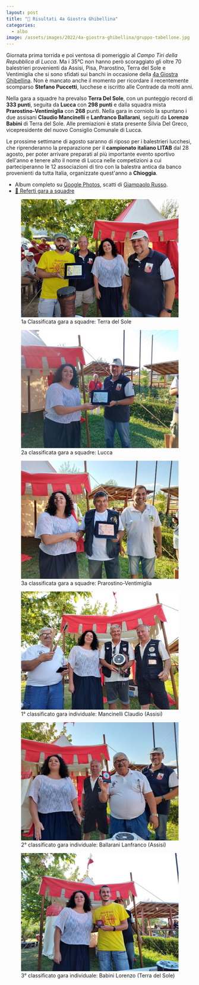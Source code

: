 ```yaml
---
layout: post
title: "🎯 Risultati 4a Giostra Ghibellina"
categories:
  - albo
image: /assets/images/2022/4a-giostra-ghibellina/gruppo-tabellone.jpg
---
```


Giornata prima torrida e poi ventosa di pomeriggio al *Campo Tiri della
Repubblica di Lucca*. Ma i 35°C non hanno però scoraggiato gli oltre 70
balestrieri provenienti da Assisi, Pisa, Prarostino, Terra del Sole e
Ventimiglia che si sono sfidati sui banchi in occasione della [4a Giostra
Ghibellina](/2022/4a-giostra-ghibellina). Non è mancato anche il momento per
ricordare il recentemente scomparso **Stefano Puccetti**, lucchese e iscritto
alle Contrade da molti anni.

<!-- more -->

Nella gara a squadre ha prevalso **Terra Del Sole**, con un punteggio record di
**333 punti**, seguita da **Lucca** con **298 punti** e dalla squadra mista
**Prarostino-Ventimiglia** con **268** punti. Nella gara in corniolo la spuntano
i due assisani **Claudio Mancinelli** e **Lanfranco Ballarani**, seguiti da
**Lorenzo Babini** di Terra del Sole. Alle premiazioni è stata presente Silvia
Del Greco, vicepresidente del nuovo Consiglio Comunale di Lucca.

Le prossime settimane di agosto saranno di riposo per i balestrieri lucchesi,
che riprenderanno la preparazione per il **campionato italiano LITAB** dal 28
agosto, per poter arrivare preparati al più importante evento sportivo dell'anno
e tenere alto il nome di Lucca nelle competizioni a cui parteciperanno le 12
associazioni di tiro con la balestra antica da banco provenienti da tutta
Italia, organizzate quest'anno a **Chioggia**.

* Album completo su
  [Google Photos](https://photos.app.goo.gl/eHudY8t8xn78qmof7), scatti di
  [Giampaolo Russo](https://www.facebook.com/giampaolorussophoto).
* [💾 Referti gara a squadre](/assets/files/2022/4a-giostra-ghibellina-risultati.pdf)

<figure class="align-center">
    <img src="/assets/images/2022/4a-giostra-ghibellina/squadra-1a-terra-del-sole.jpg" alt="">
  <figcaption>1a Classificata gara a squadre: Terra del Sole</figcaption>
</figure>

<figure class="align-center">
    <img src="/assets/images/2022/4a-giostra-ghibellina/squadra-2a-lucca.jpg" alt="">
  <figcaption>2a classificata gara a squadre: Lucca</figcaption>
</figure>

<figure class="align-center">
    <img src="/assets/images/2022/4a-giostra-ghibellina/squadra-3a-prarostino-ventimiglia.jpg" alt="">
  <figcaption>3a classificata gara a squadre: Prarostino-Ventimiglia</figcaption>
</figure>

<figure class="align-center">
    <img src="/assets/images/2022/4a-giostra-ghibellina/individuale-1o-mancinelli-claudio.jpg" alt="">
  <figcaption>1° classificato gara individuale: Mancinelli Claudio (Assisi)</figcaption>
</figure>

<figure class="align-center">
    <img src="/assets/images/2022/4a-giostra-ghibellina/individuale-2o-ballarani-lanfranco.jpg" alt="">
  <figcaption>2° classificato gara individuale: Ballarani Lanfranco (Assisi)</figcaption>
</figure>

<figure class="align-center">
    <img src="/assets/images/2022/4a-giostra-ghibellina/individuale-3o-babini-lorenzo.jpg" alt="">
  <figcaption>3° classificato gara individuale: Babini Lorenzo (Terra del Sole)</figcaption>
</figure>
